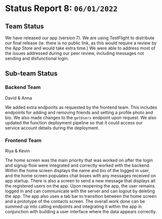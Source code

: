 # Status Report 8: `06/01/2022`

## Team Status
We have released our app (version 7). We are using TestFlight to distribute our final release (ie. there is no public link, as this would require a review by the App Store and would take extra time.) We were able to address most of the issues addressed during our peer review, including messages not sending and disfunctional login.
## Sub-team Status

### Backend Team
David & Anna

We added extra endpoints as requested by the frontend team. This includes endpoints for adding and removing friends and setting a profile photo and bio. We also made changes to the `getUsers` endpoint upon request. We also updated the function deployment pipeline so that it could access our service account details during the deployment.


### Frontend Team
Riya & Kevin

The home screen was the main priority that was worked on after the login and signup flow were integrated and correctly worked with the backend. Within the home screen displays the name and bio of the logged in user, and the home screen populates chat boxes with any messages received on app startup. There is also a screen to send a new message that displays all the registered users on the app. Upon reopening the app, the user remains logged in and can communicate with the server and can logout by deleting the app. The app also uses a tab bar to transition between the home screen and a prototype of the contacts screen. The overall work done can be summed up into calling endpoints and integrating it within the app in conjunction with building a user interface where the data appears correctly.
